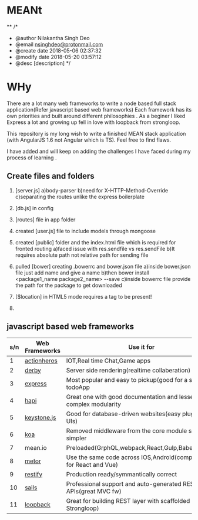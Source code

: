 # MEANt

**
/*
 * @author Nilakantha Singh Deo
 * @email nsinghdeo@protonmail.com
 * @create date 2018-05-06 02:37:32
 * @modify date 2018-05-20 03:57:12
 * @desc [description]
*/


# WHy

There are a lot many web frameworks to write a node based full stack application(Refer javascript based web frameworks)
Each framework has its own priorities and built around different philosophies . As a beginer I liked Express a lot and growing up fell in love with loopback from strongloop.

This repository is my long wish to write a finished MEAN stack application (with AngularJS 1.6 not Angular which is TS). Feel free to find flaws.

I have added and will keep on adding the challenges I have faced during my process of learning .
 






## Create files and folders

1. [server.js]
    a)body-parser
    b)need for X-HTTP-Method-Override 
    c)separating the routes unlike the express boilerplate

2. [db.js] in config

3. [routes] file in app folder

4. created [user.js] file to include models through mongoose

5. created [public] folder and the index.html file which is required 
for fronted routing
    a)faced issue with res.sendfile vs res.sendFile
    b)It requires absolute path not relative path for sending file

6. pulled [bower] creating .bowerrc and bower.json file
    a)inside bower.json file just add name and give a name
    b)then bower install <package1_name package2_name> --save
    c)inside bowerrc file provide the path for the package to get downloaded
    
7. [$location] in HTML5 mode requires a <base> tag to be present!
8. 

## javascript based web frameworks



| s/n              |Web Frameworks                |Use it for          		   										|
|----------------|------------------------------|-------------------------------------------------------------------|
|1 |[actionheros](https://www.actionherojs.com/)|IOT,Real time Chat,Game apps      									|
|2 |[derby](http://derbyjs.com/)        		|Server side rendering(realtime collaberation)						|
|3 |[express](https://expressjs.com/)			|Most popular and easy to pickup(good for a starter todoApp			|
|4 |[hapi](https://hapijs.com/) 				|Great one with good documentation and lesser complex modularity 	|
|5 | [keystone.js](http://keystonejs.com/)		|Good for database-driven websites(easy pluggable UIs)				|
|6 |[koa](https://koajs.com/)					|Removed middleware from the core module so bit simpler				|
|7 |mean.io										|Preloaded(GrphQL,webpack,React,Gulp,Babel,mocha)					|
|8 |[metor](https://www.meteor.com/)			|Use the same code across IOS,Android(compatible for React and Vue)	|
|9 |[restify](http://restify.com/)				|Production ready/symmantically correct								|
|10|[sails](https://sailsjs.com/)				|Professional support and auto-generated REST APIs(great MVC fw)	|
|11|[loopback](https://loopback.io/)			|Great for building REST layer with scaffolded UI(from Strongloop)	|
